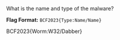 What is the name and type of the malware?

**Flag Format:** `BCF2023{Type:Name/Name}`

	
BCF2023{Worm:W32/Dabber}